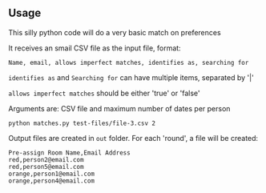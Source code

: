 ## Usage

This silly python code will do a very basic match on preferences



It receives an smail CSV file as the input file, format:

```
Name, email, allows imperfect matches, identifies as, searching for
```

`identifies as` and `Searching for` can have multiple items, separated by '|'


`allows imperfect matches` should be either 'true' or 'false'


Arguments are: CSV file and maximum number of dates per person
```
python matches.py test-files/file-3.csv 2
```


Output files are created in `out` folder. 
For each 'round', a file will be created:

```
Pre-assign Room Name,Email Address
red,person2@email.com
red,person5@email.com
orange,person1@email.com
orange,person4@email.com

```
